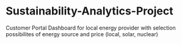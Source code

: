 # Sustainability-Analytics-Project
Customer Portal Dashboard for local energy provider with selection possibilites of energy source and price (local, solar, nuclear) 
